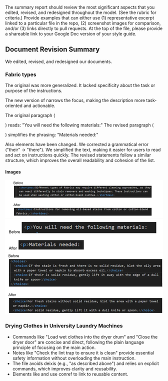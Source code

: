 The summary report should review the most significant aspects that you edited, revised, and redesigned throughout the model. (See the rubric for criteria.)
Provide examples that can either use (1) representative excerpt linked to a particular file in the repo, (2) screenshot images for comparison, and/or (3) links directly to pull requests.
At the top of the file, please provide a shareable link to your Google Doc version of your style guide.
## Document Revision Summary
We edited, revised, and redesigned our documents. 

### Fabric types
The original <shortdesc> was more generalized. It lacked specificity about the task or purpose of the instructions.

The new version of <shortdesc> narrows the focus, making the description more task-oriented and actionable.

The original paragraph (<p>) reads: "You will need the following materials:"
The revised paragraph (<p>) simplifies the phrasing: "Materials needed:"

Also  <choice> elements have been changed. We corrected a grammatical error ("their" → "there").
We simplified the text, making it easier for users to read and act on instructions quickly.
The revised <choice> statements follow a similar structure, which improves the overall readability and cohesion of the list.

#### Images 
![Image 1 - Shortdesc comparison](assets/images/Screenshot%202024-12-10%20164033.png)
![Image 2 - The original and revised `<p>` comparison](assets/images/Screenshot%202024-12-10%20164846.png)
![Image 3 - The original and revised `<choice>` comparison](assets/images/Screenshot%202024-12-10%20165135.png)

### Drying Clothes in University Laundry Machines
- Commands like "Load wet clothes into the dryer drum" and "Close the dryer door" are concise and direct, following the plain language principle of focusing on the main action.
- Notes like "Check the lint trap to ensure it is clean" provide essential safety information without overloading the main instruction.
- The file avoids deixis (e.g., "as described above") and relies on explicit commands, which improves clarity and reusability.
- Elements like <shortdesc> and <postreq> use conref to link to reusable content.
